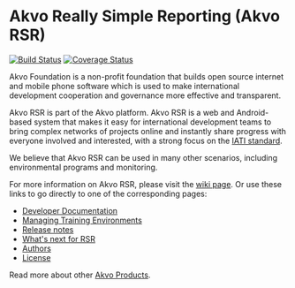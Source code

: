 # Akvo Really Simple Reporting (Akvo RSR)

[![Build Status](https://akvo.semaphoreci.com/badges/akvo-rsr/branches/master.svg?style=shields)](https://akvo.semaphoreci.com/projects/akvo-rsr)
[![Coverage Status](https://coveralls.io/repos/github/akvo/akvo-rsr/badge.svg?branch=master)](https://coveralls.io/github/akvo/akvo-rsr?branch=master)

Akvo Foundation is a non-profit foundation that builds open source internet and mobile phone software which is used to make international development cooperation and governance more effective and transparent.

Akvo RSR is part of the Akvo platform. Akvo RSR is a web and Android-based system that makes it easy for international development teams to bring complex networks of projects online and instantly share progress with everyone involved and interested, with a strong focus on the [IATI standard](http://iatistandard.org).

We believe that Akvo RSR can be used in many other scenarios, including environmental programs and monitoring.

For more information on Akvo RSR, please visit the [wiki page](https://github.com/akvo/akvo-rsr/wiki). 
Or use these links to go directly to one of the corresponding pages:

* [Developer Documentation](https://akvo.github.io/akvo-rsr)
* [Managing Training Environments](ci/training-envs/README.md)
* [Release notes](https://github.com/akvo/akvo-rsr/releases)
* [What's next for RSR](https://github.com/akvo/akvo-rsr/wiki/What's-next-for-RSR)
* [Authors](https://github.com/akvo/akvo-rsr/wiki/Authors)
* [License](https://github.com/akvo/akvo-rsr/wiki/License)

Read more about other [Akvo Products](http://akvo.org/products/).

